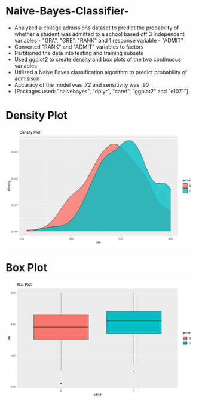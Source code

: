 # Naive-Bayes-Classifier-
* Analyzed a college admissions dataset to predict the probability of whether a student was admitted to a school based off 3 independent variables - "GPA", "GRE", "RANK" and 1 response variable - "ADMIT"
* Converted "RANK" and  "ADMIT" variables to factors 
* Partitioned the data into testing and training subsets
* Used ggplot2 to create density and box plots of the two continuous variables 
* Utilized a Naive Bayes classification algorithm to predict probability of admisison
* Accuracy of the model was .72 and sensitivity was .90
* [Packages used: "naivebayes", "dplyr", "caret", "ggplot2" and "e1071"] 

# Density Plot
![Density Plot](https://github.com/shanenemeth/Naive-Bayes-Classifier-/blob/main/density%20plot.png)

# Box Plot
![Box Plot](https://github.com/shanenemeth/Naive-Bayes-Classifier-/blob/main/box%20plot.png)
